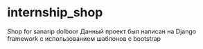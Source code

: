 # internship_shop
Shop for sanarip dolboor 
Данный проект был написан на Django framework c использованием шаблонов с bootstrap 
